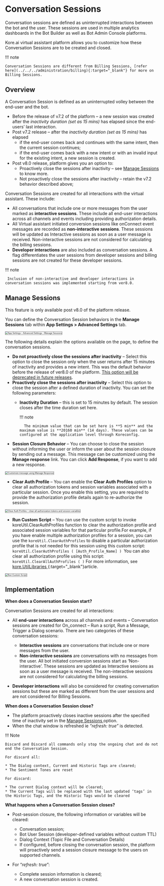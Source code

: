 # Conversation Sessions

Conversation sessions are defined as uninterrupted interactions between the bot and the user. These sessions are used in multiple analytics dashboards in the Bot Builder as well as Bot Admin Console platforms.

Kore.ai virtual assistant platform allows you to customize how these Conversation Sessions are to be created and closed.

!!! note

    Conversation Sessions are different from Billing Sessions, [refer here](../../../administration/billing){:target="_blank"} for more on Billing Sessions.


## Overview

A Conversation Session is defined as an uninterrupted volley between the end-user and the bot.


* Before the release of v7.2 of the platform – a new session was created after the _inactivity duration (set as 15 mins)_ has elapsed since the end-users’ last interaction.
* Post v7.2 release – after the _inactivity duration (set as 15 mins)_ has elapsed
    * if the end-user comes back and continues with the same intent, then the current session continues;
    * if the end-user comes back with a new intent or with an invalid input for the existing intent, a new session is created.
* Post v8.0 release, platform gives you an option to:
    * Proactively close the sessions after inactivity – see [Manage Sessions](#manage-sessions) to know more.
    * Not proactively close the sessions after inactivity – retain the v7.2 behavior described above;

Conversation Sessions are created for all interactions with the virtual assistant. These include:

* All conversations that include one or more messages from the user marked as **interactive sessions**. These include all end-user interactions across all channels and events including providing authorization details.
* All Virtual assistant initiated conversion sessions like onConnect event messages are recorded as **non-interactive sessions**. These sessions will be updated as Interactive sessions as soon as a user message is received. Non-interactive sessions are not considered for calculating the billing sessions.
* **Developer interactions** are also included as conversation sessions. A flag differentiates the user sessions from developer sessions and billing sessions are not created for these developer sessions.

!!! note

     Inclusion of non-interactive and developer interactions in conversation sessions was implemented starting from ver8.0.


## Manage Sessions

This feature is only available post v8.0 of the platform release.

You can define the Conversation Session behaviors in the **Manage Sessions** tab within **App Settings > Advanced Settings** tab.

<img src="../images/bot-sessions-img1.png" alt="App Settings - Advanced Settings - Manage Sessions" title="App Settings - Advanced Settings - Manage Sessions" style="border: 1px solid gray;zoom:50%;"/>

The following details explain the options available on the page, to define the conversation sessions.

* **Do not proactively close the sessions after inactivity** – Select this option to close the session only when the user returns after 15 minutes of inactivity and provides a new intent. This was the default behavior before the release of ver8.0 of the platform. <span style="text-decoration:underline;">This option will be deprecated in future releases</span>.
* **Proactively close the sessions after inactivity** – Select this option to close the session after a defined duration of inactivity. You can set the following parameters:
    * **Inactivity Duration** – this is set to 15 minutes by default. The session closes after the time duration set here.

        !!! note

            The minimum value that can be set here is **5 min** and the maximum value is **20160 min** (14 days). These values can be configured at the application level through Koreconfig.

* **Session Closure Behavior** – You can choose to close the session without informing the user or inform the user about the session closure by sending out a message. This message can be customized using the **Manage response** link. You can click **Add Response**, if you want to add a new response.  
<img src="../images/bot-sessions-img2.png" alt="Customize message using Manage Response" title="Customize message using Manage Response" style="border: 1px solid gray;zoom:50%;"/>

* **Clear Auth Profile** – You can enable the **Clear Auth Profiles** option to clear all authorization tokens and session variables associated with a particular session. Once you enable this setting, you are required to provide the authorization profile details again to re-authorize the session.  
<img src="../images/bot-sessions-img3.png" alt="Clear Auth Profiles - clear all authorization tokens and session variables" title="Clear Auth Profiles - clear all authorization tokens and session variables" style="border: 1px solid gray;zoom:50%;"/>

* **Run Custom Script** – You can use the custom script to invoke koreUtil.ClearAuthProfiles function to clear the authorization profile and associated session variables for that particular profile.For example, if you have enable multiple authorization profiles for a session, you can use the `koreUtil.ClearAuthProfiles` to disable a particular authorization profile that is not needed for this session using this custom script:  
`koreUtil.ClearAuthProfiles ( [Auth_Profile_Name] )
`You can also clear all authorization profile using this script:
`koreUtil.ClearAllAuthProfiles ( )` For more information, see [kore.UtilLibraries ](../../../apis/koreutil-libraries){:target="_blank"}article.  
<img src="../images/bot-sessions-img4.png" alt="Run Custom Script" title="Run Custom Script" style="border: 1px solid gray;zoom:50%;"/>


## Implementation

**When does a Conversation Session start?**

Conversation Sessions are created for all interactions:

* All **end-user interactions** across all channels and events – Conversation sessions are created for On_connect – Run a script, Run a Message, Trigger a Dialog scenario. There are two categories of these conversation sessions:
    * **Interactive sessions** are conversations that include one or more messages from the user.
    * **Non-interactive sessions** are conversations with no messages from the user. All bot initiated conversion sessions start as ‘Non-interactive’. These sessions are updated as Interactive sessions as soon as a user message is received. The non-interactive sessions are not considered for calculating the billing sessions.

* **Developer interactions** will also be considered for creating conversation sessions but these are marked as different from the user sessions and are not considered for Billing Sessions.

**When does a Conversation Session close?**

* The platform proactively closes inactive sessions after the specified time of inactivity set in the [Manage Sessions ](#manage-sessions)option.
* When the chat window is refreshed ie _“refresh: true”_ is detected.

!!! Note

    Discard and Discard all commands only stop the ongoing chat and do not end the Conversation Session.

    For discard all:

    * The Dialog context, Current and Historic Tags are cleared;
    * The Sentiment Tones are reset

    For discard:

    * The current Dialog context will be cleared;
    * The Current Tags will be replaced with the last updated ‘tags’ in the Historic Tags, and the Historic Tags would be cleared

    
**What happens when a Conversation Session closes?**

* Post-session closure, the following information or variables will be cleared:
    * Conversation session;
    * Bot User Session (developer-defined variables without custom TTL)
    * Dialog Context (Topic File and Conversation Details)
    * If configured, before closing the conversation session, the platform will proactively send a session closure message to the users on supported channels.

* For “_refresh: true_”:
    * Complete session information is cleared;
    * A new conversation session is created.